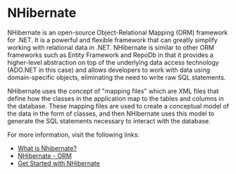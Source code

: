 # NHibernate

NHibernate is an open-source Object-Relational Mapping (ORM) framework for .NET. It is a powerful and flexible framework that can greatly simplify working with relational data in .NET. NHibernate is similar to other ORM frameworks such as Entity Framework and RepoDb in that it provides a higher-level abstraction on top of the underlying data access technology (ADO.NET in this case) and allows developers to work with data using domain-specific objects, eliminating the need to write raw SQL statements.

NHibernate uses the concept of "mapping files" which are XML files that define how the classes in the application map to the tables and columns in the database. These mapping files are used to create a conceptual model of the data in the form of classes, and then NHibernate uses this model to generate the SQL statements necessary to interact with the database.

For more information, visit the following links:

- [What is Nhibernate?](https://www.partech.nl/en/publications/2021/08/what-is-nhibernate-and-how-is-it-different-from-entity-framework)
- [NHibernate - ORM](https://www.tutorialspoint.com/nhibernate/nhibernate_orm.htm)
- [Get Started with NHibernate](https://nhibernate.info/)